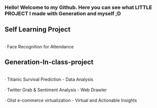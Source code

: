 ### Hello! Welcome to my Github. Here you can see what LITTLE PROJECT I made with Generation and myself ;D

## Self Learning Project
<br>‧ Face Recognition for Attendance</br>

## Generation-In-class-project
<br>‧ Titianic Survival Prediction - Data Analysis</br>
<br>‧ Twitter Grab & Sentiment Analysis - Web Drawler</br>
<br>‧ Olist e-commerce virtualization - Virtual and Actionable Insights</br>
